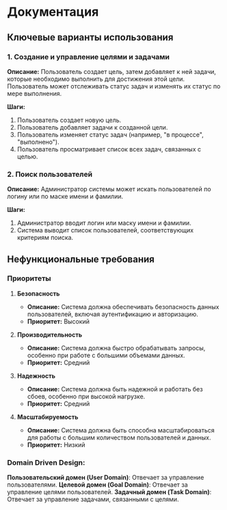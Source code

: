 # Документация

## Ключевые варианты использования

### 1. Создание и управление целями и задачами

**Описание:**
Пользователь создает цель, затем добавляет к ней задачи, которые необходимо выполнить для достижения этой цели. Пользователь может отслеживать статус задач и изменять их статус по мере выполнения.

**Шаги:**
1. Пользователь создает новую цель.
2. Пользователь добавляет задачи к созданной цели.
3. Пользователь изменяет статус задач (например, "в процессе", "выполнено").
4. Пользователь просматривает список всех задач, связанных с целью.

### 2. Поиск пользователей

**Описание:**
Администратор системы может искать пользователей по логину или по маске имени и фамилии.

**Шаги:**
1. Администратор вводит логин или маску имени и фамилии.
2. Система выводит список пользователей, соответствующих критериям поиска.

## Нефункциональные требования

### Приоритеты

1. **Безопасность**
   - **Описание:** Система должна обеспечивать безопасность данных пользователей, включая аутентификацию и авторизацию.
   - **Приоритет:** Высокий

2. **Производительность**
   - **Описание:** Система должна быстро обрабатывать запросы, особенно при работе с большими объемами данных.
   - **Приоритет:** Средний

3. **Надежность**
   - **Описание:** Система должна быть надежной и работать без сбоев, особенно при высокой нагрузке.
   - **Приоритет:** Средний

4. **Масштабируемость**
   - **Описание:** Система должна быть способна масштабироваться для работы с большим количеством пользователей и данных.
   - **Приоритет:** Низкий

### Domain Driven Design:
**Пользовательский домен (User Domain)**: Отвечает за управление пользователями.
**Целевой домен (Goal Domain)**: Отвечает за управление целями пользователей.
**Задачный домен (Task Domain)**: Отвечает за управление задачами, связанными с целями.
